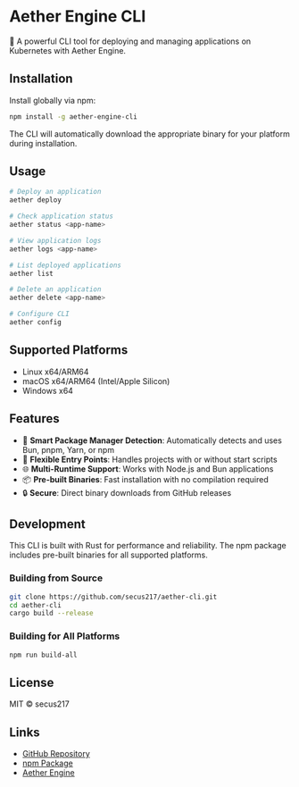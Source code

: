 # Aether Engine CLI

🚀 A powerful CLI tool for deploying and managing applications on Kubernetes with Aether Engine.

## Installation

Install globally via npm:

```bash
npm install -g aether-engine-cli
```

The CLI will automatically download the appropriate binary for your platform during installation.

## Usage

```bash
# Deploy an application
aether deploy

# Check application status
aether status <app-name>

# View application logs
aether logs <app-name>

# List deployed applications
aether list

# Delete an application
aether delete <app-name>

# Configure CLI
aether config
```

## Supported Platforms

- Linux x64/ARM64
- macOS x64/ARM64 (Intel/Apple Silicon)
- Windows x64

## Features

- 🎯 **Smart Package Manager Detection**: Automatically detects and uses Bun, pnpm, Yarn, or npm
- 🔧 **Flexible Entry Points**: Handles projects with or without start scripts
- 🌐 **Multi-Runtime Support**: Works with Node.js and Bun applications
- 📦 **Pre-built Binaries**: Fast installation with no compilation required
- 🔒 **Secure**: Direct binary downloads from GitHub releases

## Development

This CLI is built with Rust for performance and reliability. The npm package includes pre-built binaries for all supported platforms.

### Building from Source

```bash
git clone https://github.com/secus217/aether-cli.git
cd aether-cli
cargo build --release
```

### Building for All Platforms

```bash
npm run build-all
```

## License

MIT © secus217

## Links

- [GitHub Repository](https://github.com/secus217/aether-cli)
- [npm Package](https://www.npmjs.com/package/aether-engine-cli)
- [Aether Engine](https://github.com/secus217/aether-engine-pub)

